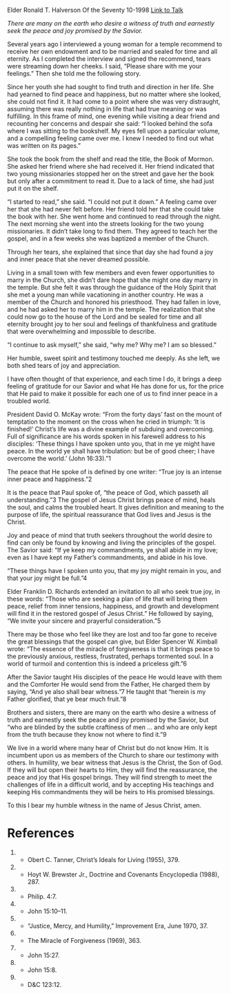 Elder Ronald T. Halverson
Of the Seventy
10-1998
[Link to Talk](https://www.churchofjesuschrist.org/study/general-conference/1998/10/ye-also-shall-bear-witness?lang=eng)

_There are many on the earth who desire a witness of truth and earnestly seek the peace and joy promised by the Savior._

Several years ago I interviewed a young woman for a temple recommend to receive her own endowment and to be married and sealed for time and all eternity. As I completed the interview and signed the recommend, tears were streaming down her cheeks. I said, “Please share with me your feelings.” Then she told me the following story.

Since her youth she had sought to find truth and direction in her life. She had yearned to find peace and happiness, but no matter where she looked, she could not find it. It had come to a point where she was very distraught, assuming there was really nothing in life that had true meaning or was fulfilling. In this frame of mind, one evening while visiting a dear friend and recounting her concerns and despair she said: “I looked behind the sofa where I was sitting to the bookshelf. My eyes fell upon a particular volume, and a compelling feeling came over me. I knew I needed to find out what was written on its pages.”

She took the book from the shelf and read the title, the Book of Mormon. She asked her friend where she had received it. Her friend indicated that two young missionaries stopped her on the street and gave her the book but only after a commitment to read it. Due to a lack of time, she had just put it on the shelf.

“I started to read,” she said. “I could not put it down.” A feeling came over her that she had never felt before. Her friend told her that she could take the book with her. She went home and continued to read through the night. The next morning she went into the streets looking for the two young missionaries. It didn’t take long to find them. They agreed to teach her the gospel, and in a few weeks she was baptized a member of the Church.

Through her tears, she explained that since that day she had found a joy and inner peace that she never dreamed possible.

Living in a small town with few members and even fewer opportunities to marry in the Church, she didn’t dare hope that she might one day marry in the temple. But she felt it was through the guidance of the Holy Spirit that she met a young man while vacationing in another country. He was a member of the Church and honored his priesthood. They had fallen in love, and he had asked her to marry him in the temple. The realization that she could now go to the house of the Lord and be sealed for time and all eternity brought joy to her soul and feelings of thankfulness and gratitude that were overwhelming and impossible to describe.

“I continue to ask myself,” she said, “why me? Why me? I am so blessed.”

Her humble, sweet spirit and testimony touched me deeply. As she left, we both shed tears of joy and appreciation.

I have often thought of that experience, and each time I do, it brings a deep feeling of gratitude for our Savior and what He has done for us, for the price that He paid to make it possible for each one of us to find inner peace in a troubled world.

President David O. McKay wrote: “From the forty days’ fast on the mount of temptation to the moment on the cross when he cried in triumph: ‘It is finished!’ Christ’s life was a divine example of subduing and overcoming. Full of significance are his words spoken in his farewell address to his disciples: ‘These things I have spoken unto you, that in me ye might have peace. In the world ye shall have tribulation: but be of good cheer; I have overcome the world.’ (John 16:33).”1

The peace that He spoke of is defined by one writer: “True joy is an intense inner peace and happiness.”2

It is the peace that Paul spoke of, “the peace of God, which passeth all understanding.”3 The gospel of Jesus Christ brings peace of mind, heals the soul, and calms the troubled heart. It gives definition and meaning to the purpose of life, the spiritual reassurance that God lives and Jesus is the Christ.

Joy and peace of mind that truth seekers throughout the world desire to find can only be found by knowing and living the principles of the gospel. The Savior said: “If ye keep my commandments, ye shall abide in my love; even as I have kept my Father’s commandments, and abide in his love.

“These things have I spoken unto you, that my joy might remain in you, and that your joy might be full.”4

Elder Franklin D. Richards extended an invitation to all who seek true joy, in these words: “Those who are seeking a plan of life that will bring them peace, relief from inner tensions, happiness, and growth and development will find it in the restored gospel of Jesus Christ.” He followed by saying, “We invite your sincere and prayerful consideration.”5

There may be those who feel like they are lost and too far gone to receive the great blessings that the gospel can give, but Elder Spencer W. Kimball wrote: “The essence of the miracle of forgiveness is that it brings peace to the previously anxious, restless, frustrated, perhaps tormented soul. In a world of turmoil and contention this is indeed a priceless gift.”6

After the Savior taught His disciples of the peace He would leave with them and the Comforter He would send from the Father, He charged them by saying, “And ye also shall bear witness.”7 He taught that “herein is my Father glorified, that ye bear much fruit.”8

Brothers and sisters, there are many on the earth who desire a witness of truth and earnestly seek the peace and joy promised by the Savior, but “who are blinded by the subtle craftiness of men … and who are only kept from the truth because they know not where to find it.”9

We live in a world where many hear of Christ but do not know Him. It is incumbent upon us as members of the Church to share our testimony with others. In humility, we bear witness that Jesus is the Christ, the Son of God. If they will but open their hearts to Him, they will find the reassurance, the peace and joy that His gospel brings. They will find strength to meet the challenges of life in a difficult world, and by accepting His teachings and keeping His commandments they will be heirs to His promised blessings.

To this I bear my humble witness in the name of Jesus Christ, amen.

# References
1. - Obert C. Tanner, Christ’s Ideals for Living (1955), 379.
2. - Hoyt W. Brewster Jr., Doctrine and Covenants Encyclopedia (1988), 287.
3. - Philip. 4:7.
4. - John 15:10–11.
5. - “Justice, Mercy, and Humility,” Improvement Era, June 1970, 37.
6. - The Miracle of Forgiveness (1969), 363.
7. - John 15:27.
8. - John 15:8.
9. - D&C 123:12.